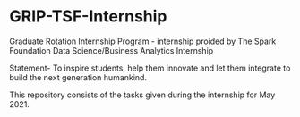 # GRIP-TSF-Internship
Graduate Rotation Internship Program - internship proided by The Spark Foundation 
Data Science/Business Analytics Internship


Statement- To inspire students, help them innovate and let them integrate to build the next generation humankind.

This repository consists of the tasks given during the internship for May 2021. 
